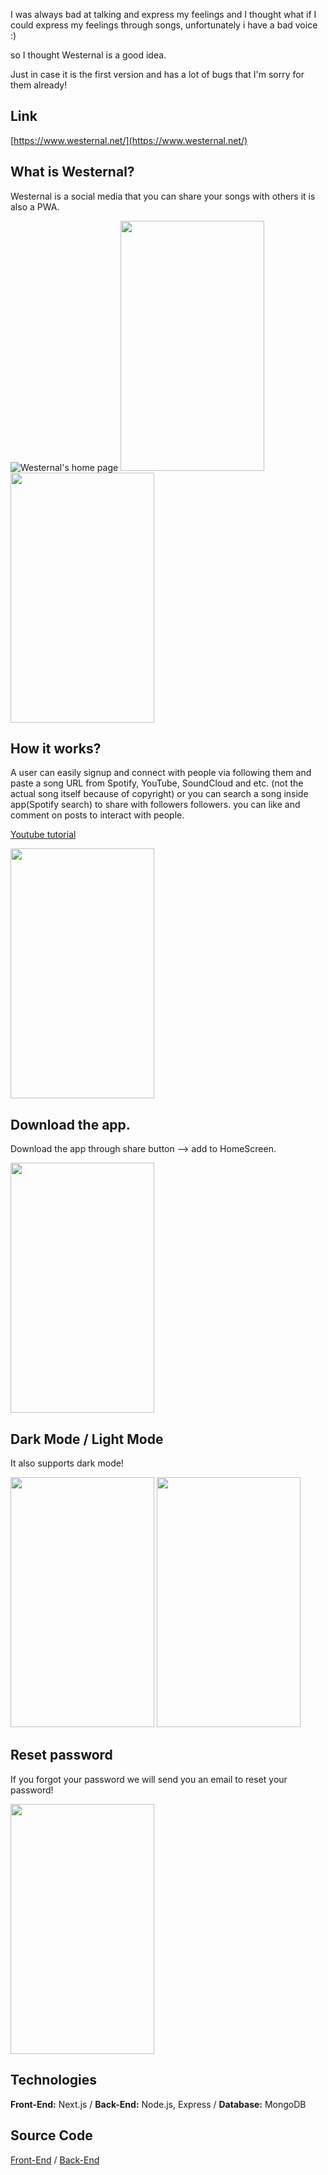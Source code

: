 I was always bad at talking and express my feelings and I thought what if I could express my feelings through songs, unfortunately i have a bad voice :)

so I thought Westernal is a good idea.

Just in case it is the first version and has a lot of bugs that I'm sorry for them already!

## Link
[https://www.westernal.net/](https://www.westernal.net/)

## What is Westernal?
Westernal is a social media that you can share your songs with others it is also a PWA.


![Westernal's home page](https://dev-to-uploads.s3.amazonaws.com/uploads/articles/3xfnajylsv0glu9qv6n0.jpeg)
<span><img src="https://dev-to-uploads.s3.amazonaws.com/uploads/articles/2gbei9vfx3sdsmhc34hn.jpeg" width=230px height=400px/> </span>
<span> <img src="https://dev-to-uploads.s3.amazonaws.com/uploads/articles/bogqh3f0ljhzxy0svzpg.png" width=230px height=400px/>
</span>

## How it works?
A user can easily signup and connect with people via following them and paste a song URL from Spotify, YouTube, SoundCloud and etc. (not the actual song itself because of copyright) or you can search a song inside app(Spotify search) to share with followers followers. you can like and comment on posts to interact with people.


 [Youtube tutorial](https://youtu.be/iNav6lyYUR0)

<span><img src="https://dev-to-uploads.s3.amazonaws.com/uploads/articles/ofgakp3e12hnjdsantat.png" width=230px height=400px/> </span>

## Download the app.
Download the app through share button --> add to HomeScreen.

<span> <img src="https://dev-to-uploads.s3.amazonaws.com/uploads/articles/bky7y3ulqp4vvo0kvmxf.png" width=230px height=400px/>
</span>

## Dark Mode / Light Mode
It also supports dark mode!


<span> <img src="https://dev-to-uploads.s3.amazonaws.com/uploads/articles/abso17kqqy9ubm4r17o7.png" width=230px height=400px/>
</span>
<span> <img src="https://dev-to-uploads.s3.amazonaws.com/uploads/articles/lk84xxutvb3x1igmx1pw.png" width=230px height=400px/>
</span>

## Reset password
If you forgot your password we will send you an email to reset your password!

<img src="https://dev-to-uploads.s3.amazonaws.com/uploads/articles/8ocimwhwi0f8r2svwgr4.png" width=230px height=400px/>


## Technologies
**Front-End:** Next.js /
**Back-End:** Node.js, Express /
**Database:** MongoDB

## Source Code
 [Front-End](https://github.com/westernal/social-media-frontend) /
 [Back-End](https://github.com/westernal/social-media-backend)
